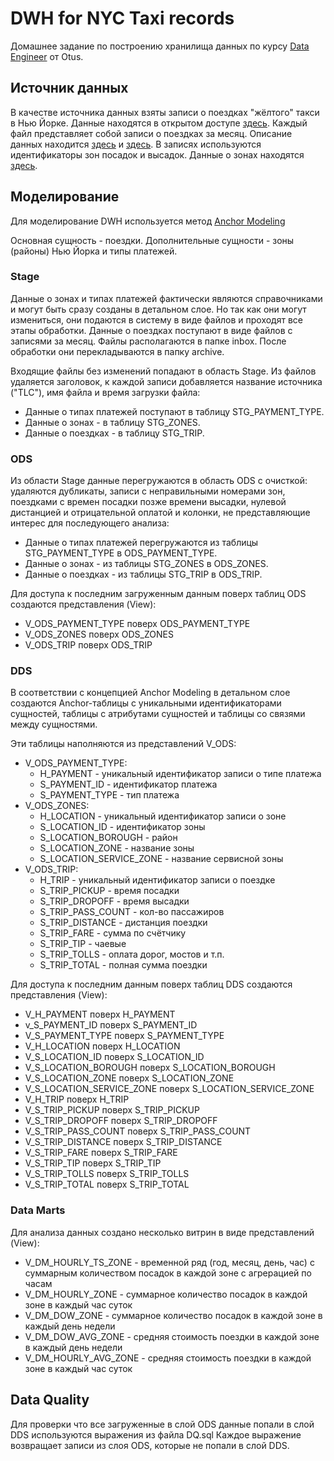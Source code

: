 # DWH for NYC Taxi records
Домашнее задание по построению хранилища данных по курсу [Data Engineer](https://otus.ru/lessons/data-engineer/) от Otus.

## Источник данных
В качестве источника данных взяты записи о поездках "жёлтого" такси в Нью Йорке.
Данные находятся в открытом доступе [здесь](https://www1.nyc.gov/site/tlc/about/tlc-trip-record-data.page).
Каждый файл представляет собой записи о поездках за месяц.
Описание данных находится [здесь](https://www1.nyc.gov/assets/tlc/downloads/pdf/trip_record_user_guide.pdf) и [здесь](https://www1.nyc.gov/assets/tlc/downloads/pdf/data_dictionary_trip_records_yellow.pdf).
В записях используются идентификаторы зон посадок и высадок. Данные о зонах находятся [здесь](https://s3.amazonaws.com/nyc-tlc/misc/taxi+_zone_lookup.csv).

## Моделирование
Для моделирование DWH используется метод [Anchor Modeling](http://www.anchormodeling.com)

Основная сущность - поездки. Дополнительные сущности - зоны (районы) Нью Йорка и типы платежей.

### Stage
Данные о зонах и типах платежей фактически являются справочниками и могут быть сразу созданы в детальном слое. Но так как они могут измениться, они подаются в систему в виде файлов и проходят все этапы обработки.
Данные о поездках поступают в виде файлов с записями за месяц. Файлы располагаются в папке inbox. После обработки они перекладываются в папку archive.

Входящие файлы без изменений попадают в область Stage.
Из файлов удаляется заголовок, к каждой записи добавляется название источника ("TLC"), имя файла и время загрузки файла:
- Данные о типах платежей поступают в таблицу STG_PAYMENT_TYPE.
- Данные о зонах - в таблицу STG_ZONES.
- Данные о поездках - в таблицу STG_TRIP.

### ODS
Из области Stage данные перегружаются в область ODS с очисткой: удаляются дубликаты, записи с неправильными номерами зон, поездками с времен посадки позже времени высадки, нулевой дистанцией и отрицательной оплатой и колонки, не представляющие интерес для последующего анализа:
- Данные о типах платежей перегружаются из таблицы STG_PAYMENT_TYPE в ODS_PAYMENT_TYPE.
- Данные о зонах - из таблицы STG_ZONES в ODS_ZONES.
- Данные о поездках - из таблицы STG_TRIP в ODS_TRIP.

Для доступа к последним загруженным данным поверх таблиц ODS создаются представления (View):
- V_ODS_PAYMENT_TYPE поверх ODS_PAYMENT_TYPE
- V_ODS_ZONES поверх ODS_ZONES
- V_ODS_TRIP поверх ODS_TRIP

### DDS
В соответствии с концепцией Anchor Modeling в детальном слое создаются Anchor-таблицы с уникальными идентификаторами сущностей, таблицы с атрибутами сущностей и таблицы со связями между сущностями.

Эти таблицы наполняются из представлений V_ODS:
- V_ODS_PAYMENT_TYPE:
    - H_PAYMENT - уникальный идентификатор записи о типе платежа
    - S_PAYMENT_ID - идентификатор платежа
    - S_PAYMENT_TYPE - тип платежа
- V_ODS_ZONES:
    - H_LOCATION - уникальный идентификатор записи о зоне
    - S_LOCATION_ID - идентификатор зоны
    - S_LOCATION_BOROUGH - район
    - S_LOCATION_ZONE - название зоны
    - S_LOCATION_SERVICE_ZONE - название сервисной зоны
- V_ODS_TRIP:
    - H_TRIP - уникальный идентификатор записи о поездке
    - S_TRIP_PICKUP - время посадки
    - S_TRIP_DROPOFF - время высадки
    - S_TRIP_PASS_COUNT - кол-во пассажиров
    - S_TRIP_DISTANCE - дистанция поездки
    - S_TRIP_FARE - сумма по счётчику
    - S_TRIP_TIP - чаевые
    - S_TRIP_TOLLS - оплата дорог, мостов и т.п.
    - S_TRIP_TOTAL - полная сумма поездки

Для доступа к последним данным поверх таблиц DDS создаются представления (View):
- V_H_PAYMENT поверх H_PAYMENT
- v_S_PAYMENT_ID поверх S_PAYMENT_ID
- V_S_PAYMENT_TYPE поверх S_PAYMENT_TYPE
- V_H_LOCATION поверх H_LOCATION
- V_S_LOCATION_ID поверх S_LOCATION_ID
- V_S_LOCATION_BOROUGH поверх S_LOCATION_BOROUGH
- V_S_LOCATION_ZONE поверх S_LOCATION_ZONE
- V_S_LOCATION_SERVICE_ZONE поверх S_LOCATION_SERVICE_ZONE
- V_H_TRIP поверх H_TRIP
- V_S_TRIP_PICKUP поверх S_TRIP_PICKUP
- V_S_TRIP_DROPOFF поверх S_TRIP_DROPOFF
- V_S_TRIP_PASS_COUNT поверх S_TRIP_PASS_COUNT
- V_S_TRIP_DISTANCE поверх S_TRIP_DISTANCE
- V_S_TRIP_FARE поверх S_TRIP_FARE
- V_S_TRIP_TIP поверх S_TRIP_TIP
- V_S_TRIP_TOLLS поверх S_TRIP_TOLLS
- V_S_TRIP_TOTAL поверх S_TRIP_TOTAL

### Data Marts
Для анализа данных создано несколько витрин в виде представлений (View):
- V_DM_HOURLY_TS_ZONE - временной ряд (год, месяц, день, час) с суммарным количеством посадок в каждой зоне с агрерацией по часам
- V_DM_HOURLY_ZONE - суммарное количество посадок в каждой зоне в каждый час суток
- V_DM_DOW_ZONE - суммарное количество посадок в каждой зоне в каждый день недели
- V_DM_DOW_AVG_ZONE - средняя стоимость поездки в каждой зоне в каждый день недели
- V_DM_HOURLY_AVG_ZONE - средняя стоимость поездки в каждой зоне в каждый час суток

## Data Quality
Для проверки что все загруженные в слой ODS данные попали в слой DDS используются выражения из файла DQ.sql
Каждое выражение возвращает записи из слоя ODS, которые не попали в слой DDS.
